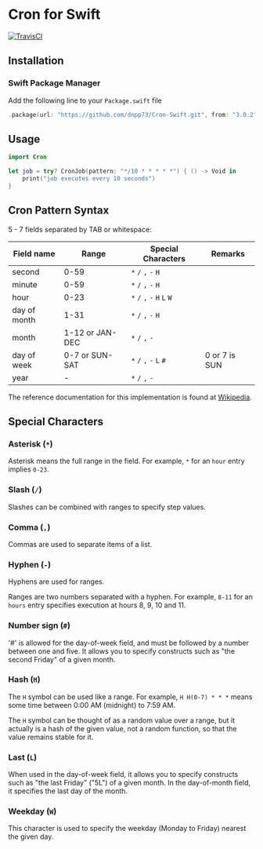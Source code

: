 # Cron for Swift

[![TravisCI](http://img.shields.io/travis/Ponyboy47/Cron-Swift.svg?style=flat)](https://travis-ci.org/Ponyboy47/Cron-Swift)

## Installation

### Swift Package Manager

Add the following line to your `Package.swift` file
```swift
.package(url: "https://github.com/dnpp73/Cron-Swift.git", from: "3.0.2")
```

## Usage

```swift
import Cron

let job = try? CronJob(pattern: "*/10 * * * * *") { () -> Void in
    print("job executes every 10 seconds")
}
```

## Cron Pattern Syntax

5 - 7 fields separated by TAB or whitespace:


| Field name | Range         | Special Characters         | Remarks       |
|------------|---------------|----------------------------|---------------|
|second      |0-59           | `*` `/` `,` `-` `H`        |               |
|minute      |0-59           | `*` `/` `,` `-` `H`        |               |
|hour        |0-23           | `*` `/` `,` `-` `H` `L` `W`|               |
|day of month|1-31           | `*` `/` `,` `-` `H`        |               |
|month       |1-12 or JAN-DEC| `*` `/` `,` `-`            |               |
|day of week |0-7 or SUN-SAT | `*` `/` `,` `-` `L` `#`    | 0 or 7 is SUN |
|year        | -             | `*` `/` `,` `-`            |               |

The reference documentation for this implementation is found at [Wikipedia](https://en.wikipedia.org/wiki/Cron#CRON_expression).

## Special Characters

### Asterisk (`*`)

Asterisk means the full range in the field. For example, `*` for an `hour` entry implies `0-23`.

### Slash (`/`)

Slashes can be combined with ranges to specify step values.

### Comma (`,`)

Commas are used to separate items of a list.

### Hyphen (`-`)

Hyphens are used for ranges.

Ranges are two numbers separated with a hyphen. For example, `8-11` for an `hours` entry specifies execution at hours 8, 9, 10 and 11.

### Number sign (`#`)

'#' is allowed for the day-of-week field, and must be followed by a number between one and five. It allows you to specify constructs such as "the second Friday" of a given month.

### Hash (`H`)

The `H` symbol can be used like a range. For example, `H H(0-7) * * *` means some time between 0:00 AM (midnight) to 7:59 AM.

The `H` symbol can be thought of as a random value over a range, but it actually is a hash of the given value, not a random function, so that the value remains stable for it.

### Last (`L`)

When used in the day-of-week field, it allows you to specify constructs such as "the last Friday" ("5L") of a given month. In the day-of-month field, it specifies the last day of the month.

### Weekday (`W`)

This character is used to specify the weekday (Monday to Friday) nearest the given day.
